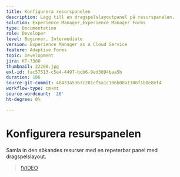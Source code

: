 ```yaml
---
title: Konfigurera resurspanelen
description: Lägg till en dragspelslayoutpanel på resurspanelen.
solution: Experience Manager,Experience Manager Forms
type: Documentation
role: Developer
level: Beginner, Intermediate
version: Experience Manager as a Cloud Service
feature: Adaptive Forms
topic: Development
jira: KT-7380
thumbnail: 22200.jpg
exl-id: fac57513-c5e4-4497-bcb6-9ed3094baa5b
duration: 186
source-git-commit: 48433a5367c281cf5a1c106b08a1306f1b0e8ef4
workflow-type: tm+mt
source-wordcount: '26'
ht-degree: 0%

---
```


# Konfigurera resurspanelen

Samla in den sökandes resurser med en repeterbar panel med dragspelslayout.

>[!VIDEO](https://video.tv.adobe.com/v/336473?quality=12&learn=on)
